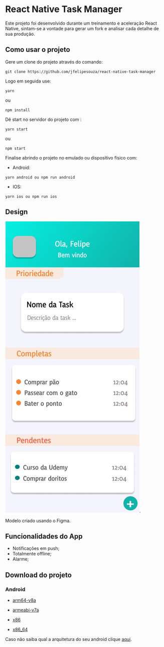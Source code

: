 # React Native Task Manager

Este projeto foi desenvolvido durante um treinamento e aceleração React Native, sintam-se a vontade para gerar um fork e analisar cada detalhe de sua produção.


## Como usar o projeto

Gere um clone do projeto através do comando:
```
git clone https://github.com/jfelipesouza/react-native-task-manager
```
Logo em seguida use:

````
yarn 
````
ou 
````
npm install 
````
Dê start no servidor do projeto com :

````
yarn start  
````
ou 

````
npm start
````
Finalise abrindo o projeto no emulado ou dispositivo físico com:

- Android:
````
yarn android ou npm run android 
````

- IOS:
````
yarn ios ou npm run ios 
````

## Design

![Tela do projeto](/example/screenshot/phone1.png "UI da aplicação").

Modelo criado usando o Figma.

## Funcionalidades do App 

 - Notificações em push;
 - Totalmente offline;
 - Alarme;

## Download do projeto

### Android
  - [arm64-v8a](https://github.com/jfelipesouza/react-native-task-manager/tree/main/example/apk/app-arm64-v8a-release.apk) <br/>
  
  - [armeabi-v7a](https://github.com/jfelipesouza/react-native-task-manager/tree/main/example/apk/app-armeabi-v7a-release.apk) <br/>
  
  - [x86](https://github.com/jfelipesouza/react-native-task-manager/tree/main/example/apk/app-x86-release.apk) <br/>
  
  - [x86_64](https://github.com/jfelipesouza/react-native-task-manager/tree/main/example/apk/app-x86_64-release.apk) <br/>

Caso não saiba qual a arquitetura do seu android clique [aqui]().
